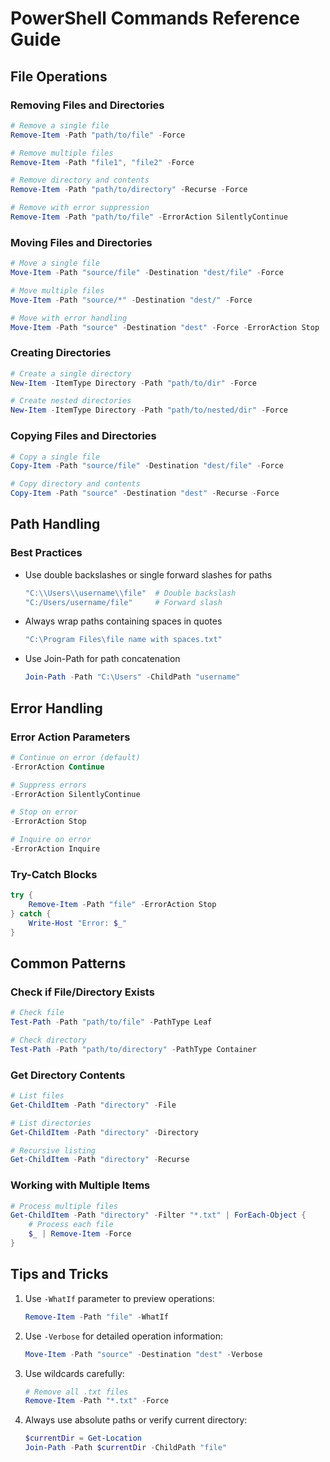 # PowerShell Commands Reference Guide

## File Operations

### Removing Files and Directories
```powershell
# Remove a single file
Remove-Item -Path "path/to/file" -Force

# Remove multiple files
Remove-Item -Path "file1", "file2" -Force

# Remove directory and contents
Remove-Item -Path "path/to/directory" -Recurse -Force

# Remove with error suppression
Remove-Item -Path "path/to/file" -ErrorAction SilentlyContinue
```

### Moving Files and Directories
```powershell
# Move a single file
Move-Item -Path "source/file" -Destination "dest/file" -Force

# Move multiple files
Move-Item -Path "source/*" -Destination "dest/" -Force

# Move with error handling
Move-Item -Path "source" -Destination "dest" -Force -ErrorAction Stop
```

### Creating Directories
```powershell
# Create a single directory
New-Item -ItemType Directory -Path "path/to/dir" -Force

# Create nested directories
New-Item -ItemType Directory -Path "path/to/nested/dir" -Force
```

### Copying Files and Directories
```powershell
# Copy a single file
Copy-Item -Path "source/file" -Destination "dest/file" -Force

# Copy directory and contents
Copy-Item -Path "source" -Destination "dest" -Recurse -Force
```

## Path Handling

### Best Practices
- Use double backslashes or single forward slashes for paths
  ```powershell
  "C:\\Users\\username\\file"  # Double backslash
  "C:/Users/username/file"     # Forward slash
  ```
- Always wrap paths containing spaces in quotes
  ```powershell
  "C:\Program Files\file name with spaces.txt"
  ```
- Use Join-Path for path concatenation
  ```powershell
  Join-Path -Path "C:\Users" -ChildPath "username"
  ```

## Error Handling

### Error Action Parameters
```powershell
# Continue on error (default)
-ErrorAction Continue

# Suppress errors
-ErrorAction SilentlyContinue

# Stop on error
-ErrorAction Stop

# Inquire on error
-ErrorAction Inquire
```

### Try-Catch Blocks
```powershell
try {
    Remove-Item -Path "file" -ErrorAction Stop
} catch {
    Write-Host "Error: $_"
}
```

## Common Patterns

### Check if File/Directory Exists
```powershell
# Check file
Test-Path -Path "path/to/file" -PathType Leaf

# Check directory
Test-Path -Path "path/to/directory" -PathType Container
```

### Get Directory Contents
```powershell
# List files
Get-ChildItem -Path "directory" -File

# List directories
Get-ChildItem -Path "directory" -Directory

# Recursive listing
Get-ChildItem -Path "directory" -Recurse
```

### Working with Multiple Items
```powershell
# Process multiple files
Get-ChildItem -Path "directory" -Filter "*.txt" | ForEach-Object {
    # Process each file
    $_ | Remove-Item -Force
}
```

## Tips and Tricks

1. Use `-WhatIf` parameter to preview operations:
   ```powershell
   Remove-Item -Path "file" -WhatIf
   ```

2. Use `-Verbose` for detailed operation information:
   ```powershell
   Move-Item -Path "source" -Destination "dest" -Verbose
   ```

3. Use wildcards carefully:
   ```powershell
   # Remove all .txt files
   Remove-Item -Path "*.txt" -Force
   ```

4. Always use absolute paths or verify current directory:
   ```powershell
   $currentDir = Get-Location
   Join-Path -Path $currentDir -ChildPath "file"
   ``` 